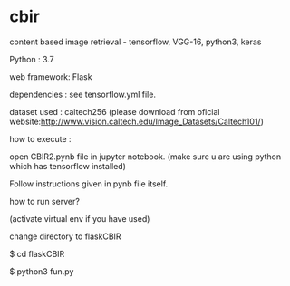 # cbir
content based image retrieval - tensorflow, VGG-16, python3, keras 

Python : 3.7

web framework: Flask

dependencies  : see tensorflow.yml file.

dataset used : caltech256 (please download from oficial website:http://www.vision.caltech.edu/Image_Datasets/Caltech101/)

how to execute :

open CBIR2.pynb file in jupyter notebook. (make sure u are using python which has tensorflow installed)

Follow instructions given in pynb file itself. 



how to run server?

(activate virtual env if you have used)

change directory to flaskCBIR

$ cd flaskCBIR

$ python3 fun.py

 



